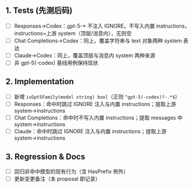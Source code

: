 ## 1. Tests (先测后码)
- [ ] Responses→Codex：gpt-5-* 不注入 IGNORE，不写入内置 instructions，instructions=上游 system（顶层/消息内），无则空
- [ ] Chat Completions→Codex：同上，覆盖字符串与 text 对象两种 system 表达
- [ ] Claude→Codex：同上，覆盖顶层与消息内 system 两种来源
- [ ] 非 gpt-5(-codex) 基线用例保持现状

## 2. Implementation
- [ ] 新增 `isGpt5Family(model string) bool`（正则 `^gpt-5(-codex)?-.*$`）
- [ ] Responses：命中时跳过 IGNORE 注入与内置 instructions；提取上游 system→instructions
- [ ] Chat Completions：命中时不写入内置 instructions；提取 messages 中 system→instructions
- [ ] Claude：命中时跳过 IGNORE 注入与内置 instructions；提取上游 system→instructions

## 3. Regression & Docs
- [ ] 回归非命中模型的现有行为（含 HasPrefix 例外）
- [ ] 更新变更备注（本 proposal 即记录）
